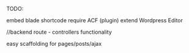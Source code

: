 TODO:

embed blade shortcode
require ACF (plugin)
extend Wordpress Editor


//backend
route - controllers functionality

easy scaffolding for pages/posts/ajax
